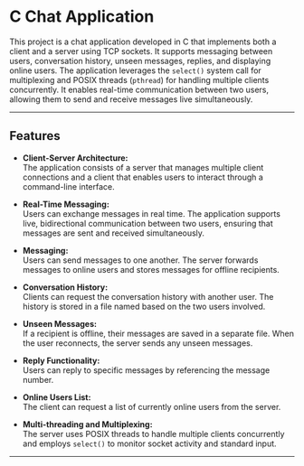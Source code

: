 # C Chat Application

This project is a chat application developed in C that implements both a client and a server using TCP sockets. It supports messaging between users, conversation history, unseen messages, replies, and displaying online users. The application leverages the `select()` system call for multiplexing and POSIX threads (`pthread`) for handling multiple clients concurrently. It enables real-time communication between two users, allowing them to send and receive messages live simultaneously.

---

## Features

- **Client-Server Architecture:**  
  The application consists of a server that manages multiple client connections and a client that enables users to interact through a command-line interface.

- **Real-Time Messaging:**  
  Users can exchange messages in real time. The application supports live, bidirectional communication between two users, ensuring that messages are sent and received simultaneously.

- **Messaging:**  
  Users can send messages to one another. The server forwards messages to online users and stores messages for offline recipients.

- **Conversation History:**  
  Clients can request the conversation history with another user. The history is stored in a file named based on the two users involved.

- **Unseen Messages:**  
  If a recipient is offline, their messages are saved in a separate file. When the user reconnects, the server sends any unseen messages.

- **Reply Functionality:**  
  Users can reply to specific messages by referencing the message number.

- **Online Users List:**  
  The client can request a list of currently online users from the server.

- **Multi-threading and Multiplexing:**  
  The server uses POSIX threads to handle multiple clients concurrently and employs `select()` to monitor socket activity and standard input.

---

